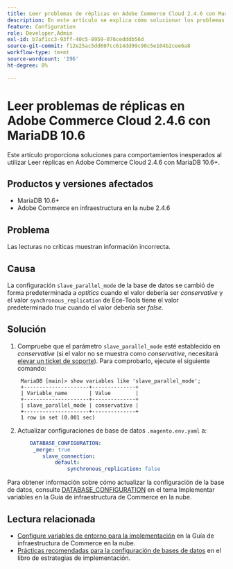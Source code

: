 ```yaml
---
title: Leer problemas de réplicas en Adobe Commerce Cloud 2.4.6 con MariaDB 10.6
description: En este artículo se explica cómo solucionar los problemas de las réplicas leídas en Adobe Commerce Cloud 2.4.6 con MariaDB 10.6.
feature: Configuration
role: Developer,Admin
exl-id: b7af1cc3-93ff-40c5-8959-076cedddb56d
source-git-commit: f12e25ac5dd607cc614dd99c90c5e104b2cee6a8
workflow-type: tm+mt
source-wordcount: '196'
ht-degree: 0%

---
```


# Leer problemas de réplicas en Adobe Commerce Cloud 2.4.6 con MariaDB 10.6

Este artículo proporciona soluciones para comportamientos inesperados al utilizar Leer réplicas en Adobe Commerce Cloud 2.4.6 con MariaDB 10.6+.

## Productos y versiones afectados

* MariaDB 10.6+
* Adobe Commerce en infraestructura en la nube 2.4.6

## Problema

Las lecturas no críticas muestran información incorrecta.

## Causa

La configuración `slave_parallel_mode` de la base de datos se cambió de forma predeterminada a *optitics* cuando el valor debería ser *conservative* y el valor `synchronous_replication` de Ece-Tools tiene el valor predeterminado *true* cuando el valor debería ser *false*.

## Solución

1. Compruebe que el parámetro `slave_parallel_mode` esté establecido en *conservative* (si el valor no se muestra como *conservative*, necesitará [elevar un ticket de soporte](/docs/commerce-knowledge-base/kb/help-center-guide/magento-help-center-user-guide.html?lang=en#submit-ticket)). Para comprobarlo, ejecute el siguiente comando:

   ```
    MariaDB [main]> show variables like 'slave_parallel_mode';
    +---------------------+--------------+
    | Variable_name       | Value        |
    +---------------------+--------------+
    | slave_parallel_mode | conservative |
    +---------------------+--------------+
    1 row in set (0.001 sec)
   ```

1. Actualizar configuraciones de base de datos `.magento.env.yaml` a:

   ```yaml
       DATABASE_CONFIGURATION:
        _merge: true
           slave_connection:
               default:
                   synchronous_replication: false
   ```



Para obtener información sobre cómo actualizar la configuración de la base de datos, consulte [DATABASE_CONFIGURATION](https://experienceleague.adobe.com/docs/commerce-cloud-service/user-guide/configure/env/stage/variables-deploy.html#database_configuration) en el tema Implementar variables en la Guía de infraestructura de Commerce en la nube.


## Lectura relacionada

* [Configure variables de entorno para la implementación](/docs/commerce-cloud-service/user-guide/configure/env/configure-env-yaml.html) en la Guía de infraestructura de Commerce en la nube.
* [Prácticas recomendadas para la configuración de bases de datos](/docs/commerce-operations/implementation-playbook/best-practices/planning/database-on-cloud.html) en el libro de estrategias de implementación.
